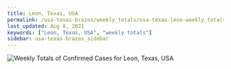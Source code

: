 ```yaml
---
title: Leon, Texas, USA
permalink: /usa-texas-brazos/weekly_totals/usa-texas-leon-weekly_totals.html
last_updated: Aug 8, 2021
keywords: ["Leon, Texas, USA", "weekly totals"]
sidebar: usa-texas-brazos_sidebar
---
```


![Weekly Totals of Confirmed Cases for Leon, Texas, USA](/covid_tracker/images/graphs/usa-texas-leon-weekly_totals_graph.png)
